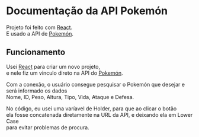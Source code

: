 # Documentação da API Pokemón

Projeto foi feito com [React](https://github.com/facebook/create-react-app).\
E usado a API de [Pokemón](https://pokeapi.co).

## Funcionamento

Usei [React](https://github.com/facebook/create-react-app) para criar um novo projeto,\
e nele fiz um vínculo direto na API do [Pokemón](https://pokeapi.co).

Com a conexão, o usuário consegue pesquisar o Pokemón que desejar e será informado os dados\
Nome, ID, Peso, Altura, Tipo, Vida, Ataque e Defesa.

No código, eu usei uma varíavel de Holder, para que ao clicar o botão\
ela fosse concatenada diretamente na URL da API, e deixando ela em Lower Case\
para evitar problemas de procura.



